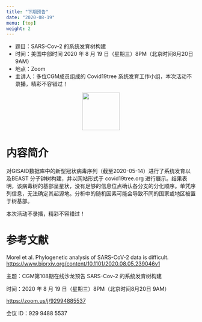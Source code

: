 ```yaml
---
title: "下期预告"
date: "2020-08-19"
menu: [top]
weight: 2
---
```


- 题目：SARS-Cov-2 的系统发育树构建
- 时间：美国中部时间 2020 年 8 月 19 日（星期三）8PM（北京时间8月20日 9AM）
- 地点：Zoom
- 主讲人：多位CGM成员组成的 Covid19tree 系统发育工作小组，本次活动不录播，精彩不容错过！


<div align="center">
<img src="https://i.ibb.co/2dRMD0m/covid19tree.png" height=100>
</div>


# 内容简介

对GISAID数据库中的新型冠状病毒序列（截至2020-05-14）进行了系统发育以及BEAST 分子钟树构建，并以网站形式于 covid19tree.org 进行展示。结果表明，该病毒树的基部呈星状，没有足够的信息位点确认各分支的分化顺序。单凭序列信息，无法确定其起源地。分析中的随机因素可能会导致不同的国家或地区被置于树基部。

本次活动不录播，精彩不容错过！


# 参考文献

Morel et al. Phylogenetic analysis of SARS-CoV-2 data is difficult. https://www.biorxiv.org/content/10.1101/2020.08.05.239046v1


主题：CGM第108期在线沙龙预告 SARS-Cov-2 的系统发育树构建

时间：2020 年 8 月 19 日（星期三）8PM（北京时间8月20日 9AM）

https://zoom.us/j/92994885537

会议 ID：929 9488 5537

